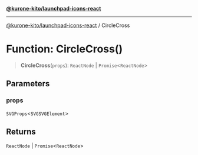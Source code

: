 [**@kurone-kito/launchpad-icons-react**](../README.md)

***

[@kurone-kito/launchpad-icons-react](../globals.md) / CircleCross

# Function: CircleCross()

> **CircleCross**(`props`): `ReactNode` \| `Promise`\<`ReactNode`\>

## Parameters

### props

`SVGProps`\<`SVGSVGElement`\>

## Returns

`ReactNode` \| `Promise`\<`ReactNode`\>
